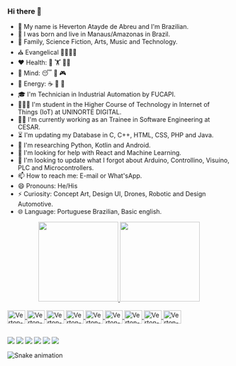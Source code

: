 ### Hi there 👋

- 💬 My name is Heverton Atayde de Abreu and I'm Brazilian.
- 🏡 I was born and live in Manaus/Amazonas in Brazil.
- 🫶 Family, Science Fiction, Arts, Music and Technology.
- ⛪ Evangelical 👨‍👩‍👧‍👧
- ❤️ Health: 🚴 🏋️ 🏃‍♂️
- 🧠 Mind: 😴 🎸 🎮 
- 🔋 Energy: ☕ 🍫 🥪 
- 🎓 I'm Technician in Industrial Automation by FUCAPI.
- 🧑🏽‍🎓 I'm student in the Higher Course of Technology in Internet of Things (IoT) at UNINORTE DIGITAL.
- 👨‍💻 I'm currently working as an Trainee in Software Engineering at CESAR.
- ⏳ I'm updating my Database in C, C++, HTML, CSS, PHP and Java.
- 🔭 I'm researching Python, Kotlin and Android.
- 🤔 I'm looking for help with React and Machine Learning.
- 🔄 I'm looking to update what I forgot about Arduino, Controllino, Visuino, PLC and Microcontrollers.
- 📫 How to reach me: E-mail or What'sApp.
- 😄 Pronouns: He/His
- ⚡ Curiosity: Concept Art, Design UI, Drones, Robotic and Design Automotive.
- 🌐 Language: Portuguese Brazilian, Basic english.

<div align="center">
  <a href="https://github.com/hevertonabreu">
  <img height="180em" src="https://github-readme-stats.vercel.app/api?username=hevertonabreu&show_icons=true&theme=tokyonight&include_all_commits=true&count_private=true"/>
  <img height="180em" src="https://github-readme-stats.vercel.app/api/top-langs/?username=hevertonabreu&layout=compact&langs_count=7&theme=tokyonight"/>
</div>
<!-- Theme Options 🎨 merko/tokyonight  https://github.com/anuraghazra/github-readme-stats -->
<!-- Em caso de erro: https://www.youtube.com/watch?v=n6d4KHSKqGk&t=107s -->

<div style="display: inline_block"><br>
  <img align="center" alt="Verton-slack" height="30" width="40" src="https://cdn.jsdelivr.net/gh/devicons/devicon/icons/slack/slack-original.svg"/>
  <img align="center" alt="Verton-trello" height="30" width="40" src="https://cdn.jsdelivr.net/gh/devicons/devicon/icons/trello/trello-plain.svg"/>
  <!--<img align="center" alt="Verton-xcode" height="30" width="40" src="https://cdn.jsdelivr.net/gh/devicons/devicon/icons/xcode/xcode-original.svg"/>-->
  <img align="center" alt="Verton-vscode" height="30" width="40" src="https://cdn.jsdelivr.net/gh/devicons/devicon/icons/vscode/vscode-original.svg"/>
  <img align="center" alt="Verton-c" height="30" width="40" src="https://cdn.jsdelivr.net/gh/devicons/devicon/icons/c/c-original.svg"/>
  <!--<img align="center" alt="Verton-cplusplus" height="30" width="40" src="https://cdn.jsdelivr.net/gh/devicons/devicon/icons/cplusplus/cplusplus-original.svg"/>
  <img align="center" alt="Verton-csharp" height="30" width="40" src="https://cdn.jsdelivr.net/gh/devicons/devicon/icons/csharp/csharp-original.svg"/>-->
  <img align="center" alt="Verton-arduino" height="30" width="40" src="https://cdn.jsdelivr.net/gh/devicons/devicon/icons/arduino/arduino-original-wordmark.svg"/>
  <img align="center" alt="Verton-raspberrypi" height="30" width="40" src="https://cdn.jsdelivr.net/gh/devicons/devicon/icons/raspberrypi/raspberrypi-original.svg"/>
  <!--<img align="center" alt="Verton-debian" height="30" width="40" src="https://cdn.jsdelivr.net/gh/devicons/devicon/icons/debian/debian-plain-wordmark.svg"/>
  <img align="center" alt="Verton-ifttt" height="30" width="40" src="https://cdn.jsdelivr.net/gh/devicons/devicon/icons/ifttt/ifttt-original.svg"/>
  <img align="center" alt="Verton-inkscape" height="30" width="40" src="https://cdn.jsdelivr.net/gh/devicons/devicon/icons/inkscape/inkscape-original.svg"/>-->
  <img align="center" alt="Verton-figma" height="30" width="40" src="https://cdn.jsdelivr.net/gh/devicons/devicon/icons/figma/figma-original.svg"/>
  <!--<img align="center" alt="Verton-webflow" height="30" width="40" src="https://cdn.jsdelivr.net/gh/devicons/devicon/icons/webflow/webflow-original.svg"/>
  <img align="center" alt="Verton-behance" height="30" width="40" src="https://cdn.jsdelivr.net/gh/devicons/devicon/icons/behance/behance-original.svg"/>-->
  <img align="center" alt="Verton-HTML" height="30" width="40" src="https://cdn.jsdelivr.net/gh/devicons/devicon/icons/html5/html5-original.svg"/>
  <img align="center" alt="Verton-CSS" height="30" width="40" src="https://cdn.jsdelivr.net/gh/devicons/devicon/icons/css3/css3-original.svg"/>
  <!--<img align="center" alt="Verton-php" height="30" width="40" src="https://cdn.jsdelivr.net/gh/devicons/devicon/icons/php/php-plain.svg"/>
  <img align="center" alt="Verton-bootstrap" height="30" width="40" src="https://cdn.jsdelivr.net/gh/devicons/devicon/icons/bootstrap/bootstrap-plain-wordmark.svg"/>
  <img align="center" alt="Verton-rust" height="30" width="40" src="https://cdn.jsdelivr.net/gh/devicons/devicon/icons/rust/rust-plain.svg"/>
  <img align="center" alt="Verton-nodejs" height="30" width="40" src="https://cdn.jsdelivr.net/gh/devicons/devicon/icons/nodejs/nodejs-original-wordmark.svg"/>
  <img align="center" alt="Verton-typescript" height="30" width="40" src="https://cdn.jsdelivr.net/gh/devicons/devicon/icons/typescript/typescript-original.svg"/>
  <img align="center" alt="Verton-javascript" height="30" width="40" src="https://cdn.jsdelivr.net/gh/devicons/devicon/icons/javascript/javascript-original.svg"/>
  <img align="center" alt="Verton-yarn" height="30" width="40" src="https://cdn.jsdelivr.net/gh/devicons/devicon/icons/yarn/yarn-original-wordmark.svg"/>
  <img align="center" alt="Verton-java" height="30" width="40" src="https://cdn.jsdelivr.net/gh/devicons/devicon/icons/java/java-original-wordmark.svg"/>
  <img align="center" alt="Verton-android" height="30" width="40" src="https://cdn.jsdelivr.net/gh/devicons/devicon/icons/android/android-plain-wordmark.svg"/>
  <img align="center" alt="Verton-intellij" height="30" width="40" src="https://cdn.jsdelivr.net/gh/devicons/devicon/icons/intellij/intellij-original.svg"/>
  <img align="center" alt="Verton-kotlin" height="30" width="40" src="https://cdn.jsdelivr.net/gh/devicons/devicon/icons/kotlin/kotlin-plain-wordmark.svg"/>
  <img align="center" alt="Verton-react" height="30" width="40" src="https://cdn.jsdelivr.net/gh/devicons/devicon/icons/react/react-original-wordmark.svg"/>
  <img align="center" alt="Verton-dart" height="30" width="40" src="https://cdn.jsdelivr.net/gh/devicons/devicon/icons/dart/dart-plain-wordmark.svg"/>
  <img align="center" alt="Verton-flutter" height="30" width="40" src="https://cdn.jsdelivr.net/gh/devicons/devicon/icons/flutter/flutter-original.svg"/>
  <img align="center" alt="Verton-python" height="30" width="40" src="https://cdn.jsdelivr.net/gh/devicons/devicon/icons/python/python-original-wordmark.svg"/>
  <img align="center" alt="Verton-pycharm" height="30" width="40" src="https://cdn.jsdelivr.net/gh/devicons/devicon/icons/pycharm/pycharm-original.svg"/>
  <img align="center" alt="Verton-jupyter" height="30" width="40" src="https://cdn.jsdelivr.net/gh/devicons/devicon/icons/jupyter/jupyter-original-wordmark.svg"/>
  <img align="center" alt="Verton-anaconda" height="30" width="40" src="https://cdn.jsdelivr.net/gh/devicons/devicon/icons/anaconda/anaconda-original-wordmark.svg"/>
  <img align="center" alt="Verton-selenium" height="30" width="40" src="https://cdn.jsdelivr.net/gh/devicons/devicon/icons/selenium/selenium-original.svg"/>
  <img align="center" alt="Verton-pandas" height="30" width="40" src="https://cdn.jsdelivr.net/gh/devicons/devicon/icons/pandas/pandas-original-wordmark.svg"/>
  <img align="center" alt="Verton-mysql" height="30" width="40" src="https://cdn.jsdelivr.net/gh/devicons/devicon/icons/mysql/mysql-original-wordmark.svg"/>
  <img align="center" alt="Verton-sqlite" height="30" width="40" src="https://cdn.jsdelivr.net/gh/devicons/devicon/icons/sqlite/sqlite-original-wordmark.svg"/>
  <img align="center" alt="Verton-apache" height="30" width="40" src="https://cdn.jsdelivr.net/gh/devicons/devicon/icons/apache/apache-plain-wordmark.svg"/>
  <img align="center" alt="Verton-mongodb" height="30" width="40" src="https://cdn.jsdelivr.net/gh/devicons/devicon/icons/mongodb/mongodb-plain-wordmark.svg"/>
  <img align="center" alt="Verton-firebase" height="30" width="40" src="https://cdn.jsdelivr.net/gh/devicons/devicon/icons/firebase/firebase-plain-wordmark.svg"/>
  <img align="center" alt="Verton-postgresql" height="30" width="40" src="https://cdn.jsdelivr.net/gh/devicons/devicon/icons/postgresql/postgresql-plain-wordmark.svg"/>
  <img align="center" alt="Verton-oracle" height="30" width="40" src="https://cdn.jsdelivr.net/gh/devicons/devicon/icons/oracle/oracle-original.svg"/>
  <img align="center" alt="Verton-r" height="30" width="40" src="https://cdn.jsdelivr.net/gh/devicons/devicon/icons/r/r-original.svg"/>
  <img align="center" alt="Verton-azure" height="30" width="40" src="https://cdn.jsdelivr.net/gh/devicons/devicon/icons/azure/azure-original-wordmark.svg"/>
  <img align="center" alt="Verton-apachekafka" height="30" width="40" src="https://cdn.jsdelivr.net/gh/devicons/devicon/icons/apachekafka/apachekafka-original-wordmark.svg"/>
  <img align="center" alt="Verton-amazonwebservices" height="30" width="40" src="https://cdn.jsdelivr.net/gh/devicons/devicon/icons/amazonwebservices/amazonwebservices-plain-wordmark.svg"/>
  <img align="center" alt="Verton-spring" height="30" width="40" src="https://cdn.jsdelivr.net/gh/devicons/devicon/icons/spring/spring-original-wordmark.svg"/>
  <img align="center" alt="Verton-docker" height="30" width="40" src="https://cdn.jsdelivr.net/gh/devicons/devicon/icons/docker/docker-original-wordmark.svg"/>
  <img align="center" alt="Verton-matlab" height="30" width="40" src="https://cdn.jsdelivr.net/gh/devicons/devicon/icons/matlab/matlab-original.svg"/>
  <img align="center" alt="Verton-tensorflow" height="30" width="40" src="https://cdn.jsdelivr.net/gh/devicons/devicon/icons/tensorflow/tensorflow-original.svg"/>-->
</div>
<!-- website with Language Icons to Add💡https://devicon.dev/ -->
<!-- website with Icons 💡 https://emojipedia.org/search/?q=bag -->
               
##
<div> 
  <a href="https://www.youtube.com/channel/UCQeL-lJPnAPaUZgkA-ZTjMg" target="_blank"><img src="https://img.shields.io/badge/YouTube-FF0000?style=for-the-badge&logo=youtube&logoColor=white" target="_blank"></a>
  <a href = "mailto:heverton.brasil@outlook.com"><img src="https://img.shields.io/badge/Microsoft_Outlook-0078D4?style=for-the-badge&logo=microsoft-outlook&logoColor=white"></a>  
  <a href = "mailto:hevertonbrasil.smartech@gmail.com"><img src="https://img.shields.io/badge/Gmail-D14836?style=for-the-badge&logo=gmail&logoColor=white" target="_blank"></a>
  <a href="https://www.linkedin.com/in/hevertonabreu/" target="_blank"><img src="https://img.shields.io/badge/-LinkedIn-%230077B5?style=for-the-badge&logo=linkedin&logoColor=white" target="_blank"></a>
  <a href="https://www.behance.net/hevertonabreu/" target="_blank"><img src="https://img.shields.io/badge/-Behance-blue?style=for-the-badge&logo=behance&logoColor=white" target="_blank"></a>
  <a href="https://api.whatsapp.com/send?phone=5592985847661" target="_blank"><img src="https://img.shields.io/badge/WhatsApp-25D366?style=for-the-badge&logo=whatsapp&logoColor=white"></a>
</div>
<!--💡 https://dev.to/envoy_/150-badges-for-github-pnk -->
<!--💡 https://shields.io/ -->

![Snake animation](https://github.com/hevertonabreu/hevertonabreu/blob/output/github-contribution-grid-snake.svg)

<!--💡Tutorial - https://github.com/rafaballerini/rafaballerini/edit/main/README.md -->
